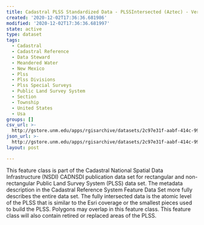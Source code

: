 ```yaml
---
title: Cadastral PLSS Standardized Data - PLSSIntersected (Aztec) - Version 1.1
created: '2020-12-02T17:36:36.681986'
modified: '2020-12-02T17:36:36.681997'
state: active
type: dataset
tags:
  - Cadastral
  - Cadastral Reference
  - Data Steward
  - Meandered Water
  - New Mexico
  - Plss
  - Plss Divisions
  - Plss Special Surveys
  - Public Land Survey System
  - Section
  - Township
  - United States
  - Usa
groups: []
csv_url: >-
  http://gstore.unm.edu/apps/rgisarchive/datasets/2c97e31f-aabf-414c-99b0-0adbcc95eb5a/PLSSIntersected_AZTEC.derived.csv
json_url: >-
  http://gstore.unm.edu/apps/rgisarchive/datasets/2c97e31f-aabf-414c-99b0-0adbcc95eb5a/PLSSIntersected_AZTEC.derived.json
layout: post

---
```

 This feature class is part of the Cadastral National Spatial Data
                Infrastructure (NSDI) CADNSDI publication data set for rectangular and
                non-rectangular Public Land Survey System (PLSS) data set. The metadata description
                in the Cadastral Reference System Feature Data Set more fully describes the entire
                data set. The fully intersected data is the atomic level of the PLSS that is similar
                to the Esri coverage or the smallest pieces used to build the PLSS. Polygons may
                overlap in this feature class. This feature class will also contain retired or
                replaced areas of the PLSS. 
